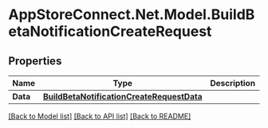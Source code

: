 # AppStoreConnect.Net.Model.BuildBetaNotificationCreateRequest

## Properties

Name | Type | Description | Notes
------------ | ------------- | ------------- | -------------
**Data** | [**BuildBetaNotificationCreateRequestData**](BuildBetaNotificationCreateRequestData.md) |  | 

[[Back to Model list]](../README.md#documentation-for-models) [[Back to API list]](../README.md#documentation-for-api-endpoints) [[Back to README]](../README.md)

